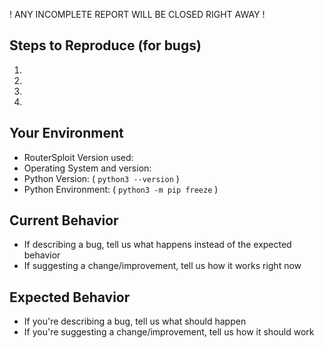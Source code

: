! ANY INCOMPLETE REPORT WILL BE CLOSED RIGHT AWAY !

## Steps to Reproduce (for bugs)
1.
2.
3.
4.

## Your Environment
* RouterSploit Version used:
* Operating System and version:
* Python Version: ( `python3 --version` )
* Python Environment: ( `python3 -m pip freeze` )

## Current Behavior
* If describing a bug, tell us what happens instead of the expected behavior
* If suggesting a change/improvement, tell us how it works right now

## Expected Behavior
* If you're describing a bug, tell us what should happen
* If you're suggesting a change/improvement, tell us how it should work
